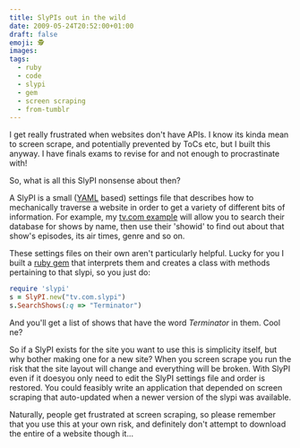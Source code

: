 ```yaml
---
title: SlyPIs out in the wild
date: 2009-05-24T20:52:00+01:00
draft: false
emoji: 🕵️
images:
tags:
  - ruby
  - code
  - slypi
  - gem
  - screen scraping
  - from-tumblr
---
```

I get really frustrated when websites don't have APIs. I know its kinda mean to screen scrape, and potentially prevented by ToCs etc, but I built this anyway. I have finals exams to revise for and not enough to procrastinate with!

So, what is all this SlyPI nonsense about then?

A SlyPI is a small ([YAML](https://en.wikipedia.org/wiki/YAML) based) settings file that describes how to mechanically traverse a website in order to get a variety of different bits of information. For example, my [tv.com example](https://github.com/jphastings/SlyPI-examples/blob/d6513b87c08b356c2877f546477bdd11b2df5362/slypis/tv.com.slypi) will allow you to search their database for shows by name, then use their 'showid' to find out about that show's episodes, its air times, genre and so on.

These settings files on their own aren't particularly helpful. Lucky for you I built a [ruby gem](https://github.com/jphastings/SlyPI) that interprets them and creates a class with methods pertaining to that slypi, so you just do:

```ruby
require 'slypi'
s = SlyPI.new("tv.com.slypi")
s.SearchShows(:q => "Terminator")
```

And you'll get a list of shows that have the word _Terminator_ in them. Cool ne?

So if a SlyPI exists for the site you want to use this is simplicity itself, but why bother making one for a new site? When you screen scrape you run the risk that the site layout will change and everything will be broken. With SlyPI even if it doesyou only need to edit the SlyPI settings file and order is restored. You could feasibly write an application that depended on screen scraping that auto-updated when a newer version of the slypi was available.

Naturally, people get frustrated at screen scraping, so please remember that you use this at your own risk, and definitely don't attempt to download the entire of a website though it...
